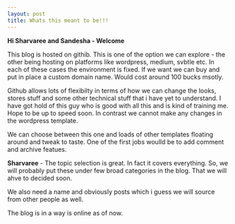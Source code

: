 ```yaml
---
layout: post
title: Whats this meant to be!!!
---
```



**Hi Sharvaree  and Sandesha - Welcome**

This blog is hosted on githib. 
This is one of the option we can explore - the other being hosting on platforms like wordpress, medium, svbtle etc.
In each of these cases the environment is fixed. 
If we want we can buy and put in place a custom domain name. Would cost around 100 bucks msotly.

Github allows lots of flexibilty in terms of how we can change the looks, stores stuff and some other technical stuff that i have yet to understand. I have got hold of this guy who is good with all this and is kind of training me. Hope to be up to speed soon.
In contrast we cannot make any changes in the wordpress template.

We can choose between this one and loads of other templates floating around and tweak to taste. One of the first jobs woulld be to add comment and archive featues.

**Sharvaree** - The topic selection is great. In fact it covers everything. So, we will probably put these under few broad categories in the blog. That we will ahve to decided soon. 

We also need a name and obviously posts which i guess we will source from other people as well. 

The blog is in a way is online as of now.


